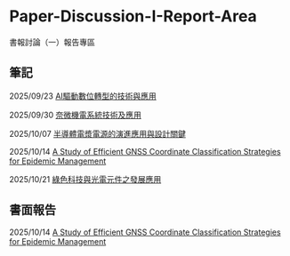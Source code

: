# Paper-Discussion-I-Report-Area
書報討論（一）報告專區
## 筆記

2025/09/23 [AI驅動數位轉型的技術與應用](https://github.com/jinrui117/Paper-Discussion-I-Report-Area/blob/main/%E6%9B%B8%E5%A0%B1%E8%A8%8E%E8%AB%9620250923.pdf)

2025/09/30 [奈微機電系統技術及應用](https://github.com/jinrui117/Paper-Discussion-I-Report-Area/blob/main/%E6%9B%B8%E5%A0%B1%E8%A8%8E%E8%AB%9620250930.pdf)

2025/10/07 [半導體電漿電源的演進應用與設計關鍵](https://github.com/jinrui117/Paper-Discussion-I-Report-Area/blob/main/%E6%9B%B8%E5%A0%B1%E8%A8%8E%E8%AB%9620251007.pdf)

2025/10/14 [A Study of Efficient GNSS Coordinate Classification Strategies for Epidemic Management](https://github.com/jinrui117/Paper-Discussion-I-Report-Area/blob/main/%E6%9B%B8%E5%A0%B1%E8%A8%8E%E8%AB%9620251014.pdf)

2025/10/21 [綠色科技與光電元件之發展應用]()

## 書面報告

2025/10/14 [A Study of Efficient GNSS Coordinate Classification Strategies for Epidemic Management](https://github.com/jinrui117/Paper-Discussion-I-Report-Area/blob/main/%E6%9B%B8%E5%A0%B1%E8%A8%8E%E8%AB%96%E5%AE%8C%E6%95%B4%E6%9B%B8%E9%9D%A2%E5%A0%B1%E5%91%8A20251014.pdf)
